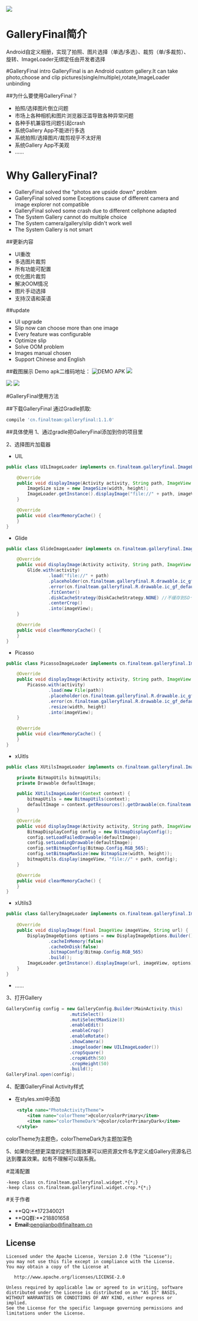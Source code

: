 ![](images/gallery_final_effect.png)
# GalleryFinal简介
Android自定义相册，实现了拍照、图片选择（单选/多选）、裁剪（单/多裁剪）、旋转、ImageLoader无绑定任由开发者选择

#GalleryFinal intro
GalleryFinal is an Android custom gallery.It can take photo,choose and clip pictures(single/multiple),rotate,ImageLoader unbinding

##为什么要使用GalleryFinal？
* 拍照/选择图片倒立问题
* 市场上各种相机和图片浏览器泛滥导致各种异常问题
* 各种手机兼容性问题引起crash
* 系统Gallery App不能进行多选
* 系统拍照/选择图片/裁剪视乎不太好用
* 系统Gallery App不美观
* ……

# Why GalleryFinal?
* GalleryFinal solved the "photos are upside down" problem
* GalleryFinal solved some Exceptions cause of different camera and image explorer not compatible
* GalleryFinal solved some crash due to different cellphone adapted
* The System Gallery cannot do multiple choice
* The System camera/gallery/slip didn't work well
* The System Gallery is not smart

##更新内容
* UI重改
* 多选图片裁剪
* 所有功能可配置
* 优化图片裁剪
* 解决OOM情况
* 图片手动选择
* 支持汉语和英语

##update
* UI upgrade
* Slip now can choose more than one image
* Every feature was configurable
* Optimize slip
* Solve OOM problem
* Images manual chosen
* Support Chinese and English

##截图展示
Demo apk二维码地址：
![DEMO APK](images/gallery_final_qrcode.png)
![](images/functions.jpg)

![](images/gallery_selects.jpg)       ![](images/gallery_edit.jpg)


#GalleryFinal使用方法

##下载GalleryFinal
通过Gradle抓取:

```gradle
compile 'cn.finalteam:galleryfinal:1.1.0'
```

##具体使用
1、通过gradle把GalleryFinal添加到你的项目里

2、选择图片加载器

* UIL

```java
public class UILImageLoader implements cn.finalteam.galleryfinal.ImageLoader {

    @Override
    public void displayImage(Activity activity, String path, ImageView imageView, int width, int height) {
        ImageSize size = new ImageSize(width, height);
        ImageLoader.getInstance().displayImage("file://" + path, imageView, size);
    }

    @Override
    public void clearMemoryCache() {
    }
}
```

* Glide

```java
public class GlideImageLoader implements cn.finalteam.galleryfinal.ImageLoader {

    @Override
    public void displayImage(Activity activity, String path, ImageView imageView, int width, int height) {
        Glide.with(activity)
                .load("file://" + path)
                .placeholder(cn.finalteam.galleryfinal.R.drawable.ic_gf_default_photo)
                .error(cn.finalteam.galleryfinal.R.drawable.ic_gf_default_photo)
                .fitCenter()
                .diskCacheStrategy(DiskCacheStrategy.NONE) //不缓存到SD卡
                .centerCrop()
                .into(imageView);
    }

    @Override 
    public void clearMemoryCache() {
    }
}
```

* Picasso

```java
public class PicassoImageLoader implements cn.finalteam.galleryfinal.ImageLoader {

    @Override
    public void displayImage(Activity activity, String path, ImageView imageView, int width, int height) {
        Picasso.with(activity)
                .load(new File(path))
                .placeholder(cn.finalteam.galleryfinal.R.drawable.ic_gf_default_photo)
                .error(cn.finalteam.galleryfinal.R.drawable.ic_gf_default_photo)
                .resize(width, height)
                .into(imageView);
    }

    @Override
    public void clearMemoryCache() {
    }
}
```

* xUitls

```java
public class XUtilsImageLoader implements cn.finalteam.galleryfinal.ImageLoader {

    private BitmapUtils bitmapUtils;
    private Drawable defaultImage;

    public XUtilsImageLoader(Context context) {
        bitmapUtils = new BitmapUtils(context);
        defaultImage = context.getResources().getDrawable(cn.finalteam.galleryfinal.R.drawable.ic_gf_default_photo);
    }

    @Override
    public void displayImage(Activity activity, String path, ImageView imageView, int width, int height) {
        BitmapDisplayConfig config = new BitmapDisplayConfig();
        config.setLoadFailedDrawable(defaultImage);
        config.setLoadingDrawable(defaultImage);
        config.setBitmapConfig(Bitmap.Config.RGB_565);
        config.setBitmapMaxSize(new BitmapSize(width, height));
        bitmapUtils.display(imageView, "file://" + path, config);
    }

    @Override
    public void clearMemoryCache() {
    }
}
```

* xUtils3

```java
public class GalleryImageLoader implements cn.finalteam.galleryfinal.ImageLoader {
    
    @Override
    public void displayImage(final ImageView imageView, String url) {
        DisplayImageOptions options = new DisplayImageOptions.Builder()
                .cacheInMemory(false)
                .cacheOnDisk(false)
                .bitmapConfig(Bitmap.Config.RGB_565)
                .build();
        ImageLoader.getInstance().displayImage(url, imageView, options);
    }
}
```

* ……

3、打开Gallery

```java
GalleryConfig config = new GalleryConfig.Builder(MainActivity.this)
                        .mutiSelect()
                        .mutiSelectMaxSize(8)
                        .enableEdit()
                        .enableCrop()
                        .enableRotate()
                        .showCamera()
                        .imageloader(new UILImageLoader())
                        .cropSquare()
                        .cropWidth(50)
                        .cropHeight(50)
                        .build();
GalleryFinal.open(config);
```


4、配置GalleryFinal Activity样式

* 在styles.xml中添加

```xml
    <style name="PhotoActivityTheme">
        <item name="colorTheme">@color/colorPrimary</item>
        <item name="colorThemeDark">@color/colorPrimaryDark</item>
    </style>
```
colorTheme为主题色，colorThemeDark为主题加深色

5、如果你还想更深度的定制页面效果可以把资源文件名字定义成Gallery资源名已达到覆盖效果。如有不理解可以联系我。

#混淆配置

```properties
-keep class cn.finalteam.galleryfinal.widget.*{*;}
-keep class cn.finalteam.galleryfinal.widget.crop.*{*;}
```

#关于作者
* **QQ:**172340021   
* **QQ群:**218801658  
* **Email:**<pengjianbo@finalteam.cn>


License
-------

    Licensed under the Apache License, Version 2.0 (the "License");
    you may not use this file except in compliance with the License.
    You may obtain a copy of the License at

       http://www.apache.org/licenses/LICENSE-2.0

    Unless required by applicable law or agreed to in writing, software
    distributed under the License is distributed on an "AS IS" BASIS,
    WITHOUT WARRANTIES OR CONDITIONS OF ANY KIND, either express or implied.
    See the License for the specific language governing permissions and
    limitations under the License.